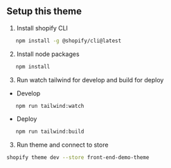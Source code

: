 ## Setup this theme
1. Install shopify CLI
```bash
   npm install -g @shopify/cli@latest
```
2. Install node packages
```bash
   npm install
```

3. Run watch tailwind for develop and build for deploy
- Develop
```bash
   npm run tailwind:watch
```

- Deploy
```bash
   npm run tailwind:build
```
3. Run theme and connect to store
```bash
shopify theme dev --store front-end-demo-theme
```